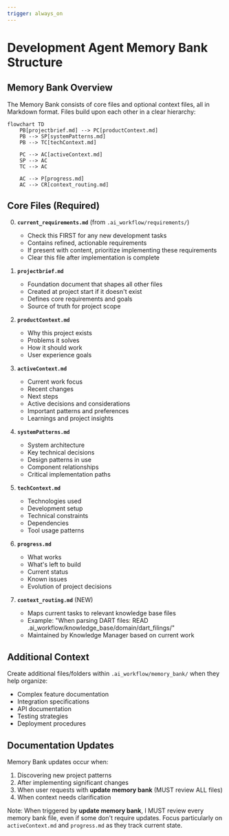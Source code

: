 ```yaml
---
trigger: always_on
---
```


# Development Agent Memory Bank Structure

## Memory Bank Overview

The Memory Bank consists of core files and optional context files, all in Markdown format. Files build upon each other in a clear hierarchy:

```mermaid
flowchart TD
    PB[projectbrief.md] --> PC[productContext.md]
    PB --> SP[systemPatterns.md]
    PB --> TC[techContext.md]

    PC --> AC[activeContext.md]
    SP --> AC
    TC --> AC

    AC --> P[progress.md]
    AC --> CR[context_routing.md]
```

## Core Files (Required)

0. **`current_requirements.md`** (from `.ai_workflow/requirements/`)
   - Check this FIRST for any new development tasks
   - Contains refined, actionable requirements
   - If present with content, prioritize implementing these requirements
   - Clear this file after implementation is complete

1. **`projectbrief.md`**
   - Foundation document that shapes all other files
   - Created at project start if it doesn't exist
   - Defines core requirements and goals
   - Source of truth for project scope

2. **`productContext.md`**
   - Why this project exists
   - Problems it solves
   - How it should work
   - User experience goals

3. **`activeContext.md`**
   - Current work focus
   - Recent changes
   - Next steps
   - Active decisions and considerations
   - Important patterns and preferences
   - Learnings and project insights

4. **`systemPatterns.md`**
   - System architecture
   - Key technical decisions
   - Design patterns in use
   - Component relationships
   - Critical implementation paths

5. **`techContext.md`**
   - Technologies used
   - Development setup
   - Technical constraints
   - Dependencies
   - Tool usage patterns

6. **`progress.md`**
   - What works
   - What's left to build
   - Current status
   - Known issues
   - Evolution of project decisions

7. **`context_routing.md`** (NEW)
   - Maps current tasks to relevant knowledge base files
   - Example: "When parsing DART files: READ .ai_workflow/knowledge_base/domain/dart_filings/"
   - Maintained by Knowledge Manager based on current work

## Additional Context

Create additional files/folders within `.ai_workflow/memory_bank/` when they help organize:

- Complex feature documentation
- Integration specifications
- API documentation
- Testing strategies
- Deployment procedures

## Documentation Updates

Memory Bank updates occur when:

1. Discovering new project patterns
2. After implementing significant changes
3. When user requests with **update memory bank** (MUST review ALL files)
4. When context needs clarification

Note: When triggered by **update memory bank**, I MUST review every memory bank file, even if some don't require updates. Focus particularly on `activeContext.md` and `progress.md` as they track current state.
